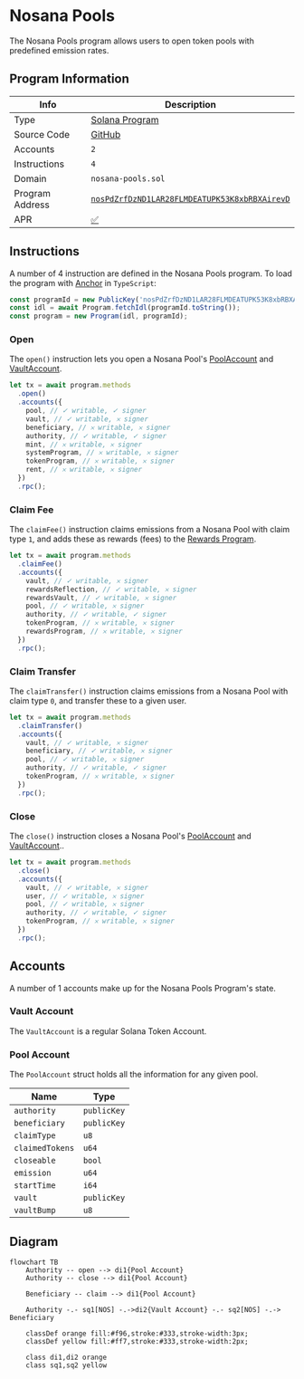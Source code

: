 # Nosana Pools

The Nosana Pools program allows users to open token pools with predefined emission rates.

## Program Information

| Info            | Description                                                                                                                      |
|-----------------|----------------------------------------------------------------------------------------------------------------------------------|
| Type            | [Solana Program](https://docs.solana.com/developing/programming-model/overview)                                                  |
| Source Code     | [GitHub](https://github.com/nosana-ci/nosana-programs)                                                                           |
| Accounts        | `2`                                                                                                                              |
| Instructions    | `4`                                                                                                                              |
| Domain          | `nosana-pools.sol`                                                                                                               |
| Program Address | [`nosPdZrfDzND1LAR28FLMDEATUPK53K8xbRBXAirevD`](https://explorer.solana.com/address/nosPdZrfDzND1LAR28FLMDEATUPK53K8xbRBXAirevD) |
| APR             | [✅](https://www.apr.dev/program/nosPdZrfDzND1LAR28FLMDEATUPK53K8xbRBXAirevD)                                                     |

<!-- BEGIN_NOS_DOCS -->

## Instructions

A number of 4 instruction are defined in the Nosana Pools program.
To load the program with [Anchor](https://coral-xyz.github.io/anchor/ts/index.html) in `TypeScript`:

```typescript
const programId = new PublicKey('nosPdZrfDzND1LAR28FLMDEATUPK53K8xbRBXAirevD');
const idl = await Program.fetchIdl(programId.toString());
const program = new Program(idl, programId);
```

### Open

The `open()` instruction lets you open a Nosana Pool's [PoolAccount](#pool-account)
and [VaultAccount](#vault-account).


```typescript
let tx = await program.methods
  .open()
  .accounts({
    pool, // ✓ writable, ✓ signer
    vault, // ✓ writable, 𐄂 signer
    beneficiary, // 𐄂 writable, 𐄂 signer
    authority, // ✓ writable, ✓ signer
    mint, // 𐄂 writable, 𐄂 signer
    systemProgram, // 𐄂 writable, 𐄂 signer
    tokenProgram, // 𐄂 writable, 𐄂 signer
    rent, // 𐄂 writable, 𐄂 signer
  })
  .rpc();
```

### Claim Fee

The `claimFee()` instruction claims emissions from a Nosana Pool with claim type `1`,
and adds these as rewards (fees) to the [Rewards Program](/programs-rewards).


```typescript
let tx = await program.methods
  .claimFee()
  .accounts({
    vault, // ✓ writable, 𐄂 signer
    rewardsReflection, // ✓ writable, 𐄂 signer
    rewardsVault, // ✓ writable, 𐄂 signer
    pool, // ✓ writable, 𐄂 signer
    authority, // ✓ writable, ✓ signer
    tokenProgram, // 𐄂 writable, 𐄂 signer
    rewardsProgram, // 𐄂 writable, 𐄂 signer
  })
  .rpc();
```

### Claim Transfer

The `claimTransfer()` instruction claims emissions from a Nosana Pool with claim type `0`,
and transfer these to a given user.


```typescript
let tx = await program.methods
  .claimTransfer()
  .accounts({
    vault, // ✓ writable, 𐄂 signer
    beneficiary, // ✓ writable, 𐄂 signer
    pool, // ✓ writable, 𐄂 signer
    authority, // ✓ writable, ✓ signer
    tokenProgram, // 𐄂 writable, 𐄂 signer
  })
  .rpc();
```

### Close

The `close()` instruction closes a Nosana Pool's [PoolAccount](#pool-account)
and [VaultAccount](#vault-account)..


```typescript
let tx = await program.methods
  .close()
  .accounts({
    vault, // ✓ writable, 𐄂 signer
    user, // ✓ writable, 𐄂 signer
    pool, // ✓ writable, 𐄂 signer
    authority, // ✓ writable, ✓ signer
    tokenProgram, // 𐄂 writable, 𐄂 signer
  })
  .rpc();
```

## Accounts

A number of 1 accounts make up for the Nosana Pools Program's state.

### Vault Account

The `VaultAccount` is a regular Solana Token Account.

### Pool Account

The `PoolAccount` struct holds all the information for any given pool.

| Name | Type |
| ---- | ---- |
| `authority` | `publicKey` |
| `beneficiary` | `publicKey` |
| `claimType` | `u8` |
| `claimedTokens` | `u64` |
| `closeable` | `bool` |
| `emission` | `u64` |
| `startTime` | `i64` |
| `vault` | `publicKey` |
| `vaultBump` | `u8` |

<!-- END_NOS_DOCS -->

## Diagram

```mermaid
flowchart TB
    Authority -- open --> di1{Pool Account}
    Authority -- close --> di1{Pool Account}

    Beneficiary -- claim --> di1{Pool Account}

    Authority -.- sq1[NOS] -.->di2{Vault Account} -.- sq2[NOS] -.-> Beneficiary

    classDef orange fill:#f96,stroke:#333,stroke-width:3px;
    classDef yellow fill:#ff7,stroke:#333,stroke-width:2px;

    class di1,di2 orange
    class sq1,sq2 yellow
```
